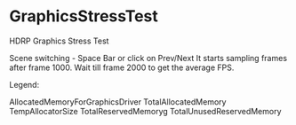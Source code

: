 # GraphicsStressTest
HDRP Graphics Stress Test

Scene switching - Space Bar or click on Prev/Next
It starts sampling frames after frame 1000. Wait till frame 2000 to get the average FPS.

Legend:

AllocatedMemoryForGraphicsDriver
TotalAllocatedMemory
TempAllocatorSize
TotalReservedMemoryg
TotalUnusedReservedMemory
